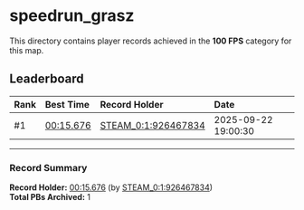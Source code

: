 # speedrun_grasz

This directory contains player records achieved in the **100 FPS** category for this map.

## Leaderboard

| Rank | Best Time | Record Holder | Date                |
| :--- | :-------- | :------------ | :------------------ |
| #1   | [00:15.676](./00015676_STEAM_0_1_926467834_20250922-190030.zip) | [STEAM_0:1:926467834](https://speedrun16.com/profile/STEAM_0:1:926467834)   | 2025-09-22 19:00:30 |

---

### Record Summary
**Record Holder:** [00:15.676](./00015676_STEAM_0_1_926467834_20250922-190030.zip) (by [STEAM_0:1:926467834](https://speedrun16.com/profile/STEAM_0:1:926467834))  
**Total PBs Archived:** 1
